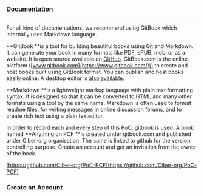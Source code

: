 ### Documentation

---

For all kind of documentations, we recommend using GitBook which internally uses Markdown language.

**GitBook **is a tool for building beautiful books using Git and Markdown. It can generate your book in many formats like PDF, ePUB, mobi or as a website. It is open source available on [GitHub](https://github.com/GitbookIO/gitbook). GitBook.com is the online platform \([www.gitbook.com](https://www.gitbook.com/)\) to create and host books built using GitBook format. You can publish and host books easily online. A desktop editor is [also available](https://www.gitbook.com/editor).

**Markdown **is a lightweight markup language with plain text formatting syntax. It is designed so that it can be converted to HTML and many other formats using a tool by the same name. Markdown is often used to format readme files, for writing messages in online discussion forums, and to create rich text using a plain texteditor.

In order to record each and every step of this PoC, gitbook is used. A book named **Anything on PCF **is created under gitbook.com and published under Ciber-org organisation. The same is linked to github for the version controlling purpose. Create an account and get an invitation from the owner of the book.

[https://github.com/Ciber-org/PoC-PCF](https://github.com/Ciber-org/PoC-PCF)

### Create an Account



